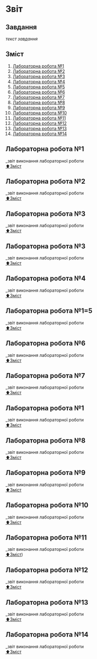 # Звіт
## Завдання
_текст завдання_
## Зміст


1. [Лабораторна робота №1](#Лабораторна-робота-№1)
2. [Лабораторна робота №2](#Лабораторна-робота-№2)
3. [Лабораторна робота №3](#Лабораторна-робота-№3)
4. [Лабораторна робота №4](#Лабораторна-робота-№4)
5. [Лабораторна робота №5](#Лабораторна-робота-№5)
6. [Лабораторна робота №6](#Лабораторна-робота-№6)
7. [Лабораторна робота №7](#Лабораторна-робота-№7)
8. [Лабораторна робота №8](#Лабораторна-робота-№8)
9. [Лабораторна робота №9](#Лабораторна-робота-№9)
10. [Лабораторна робота №10](#Лабораторна-робота-№10)
11. [Лабораторна робота №11](#Лабораторна-робота-№11)
12. [Лабораторна робота №12](#Лабораторна-робота-№12)
13. [Лабораторна робота №13](#Лабораторна-робота-№13)
14. [Лабораторна робота №14](#Лабораторна-робота-№14)
 
## Лабораторна робота №1 ##
_звіт виконання лабораторної роботи  
  [:arrow_up:Зміст](#Зміст)

## Лабораторна робота №2
_звіт виконання лабораторної роботи  
  [:arrow_up:Зміст](#Зміст)

## Лабораторна робота №3
_звіт виконання лабораторної роботи  
  [:arrow_up:Зміст](#Зміст)


## Лабораторна робота №3
_звіт виконання лабораторної роботи  
  [:arrow_up:Зміст](#Зміст)

    
## Лабораторна робота №4
_звіт виконання лабораторної роботи  
  [:arrow_up:Зміст](#Зміст)


## Лабораторна робота №1=5
_звіт виконання лабораторної роботи  
  [:arrow_up:Зміст](#Зміст)
    
    
## Лабораторна робота №6
_звіт виконання лабораторної роботи  
  [:arrow_up:Зміст](#Зміст)
    
## Лабораторна робота №7
_звіт виконання лабораторної роботи  
  [:arrow_up:Зміст](#Зміст)
    
## Лабораторна робота №1
_звіт виконання лабораторної роботи  
  [:arrow_up:Зміст](#Зміст)
    
## Лабораторна робота №8
_звіт виконання лабораторної роботи  
  [:arrow_up:Зміст](#Зміст)
    
## Лабораторна робота №9
_звіт виконання лабораторної роботи  
  [:arrow_up:Зміст](#Зміст)
    
## Лабораторна робота №10
_звіт виконання лабораторної роботи  
  [:arrow_up:Зміст](#Зміст)
    
## Лабораторна робота №11
_звіт виконання лабораторної роботи  
  [:arrow_up:Зміст](#Зміст))
    
## Лабораторна робота №12
_звіт виконання лабораторної роботи  
  [:arrow_up:Зміст](#Зміст)
    
## Лабораторна робота №13
_звіт виконання лабораторної роботи  
  [:arrow_up:Зміст](#Зміст)


## Лабораторна робота №14
_звіт виконання лабораторної роботи  
  [:arrow_up:Зміст](#Зміст)
